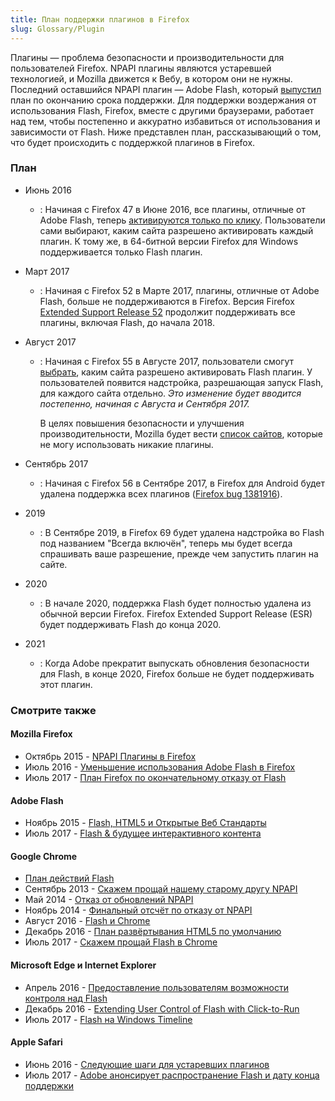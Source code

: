```yaml
---
title: План поддержки плагинов в Firefox
slug: Glossary/Plugin
---
```


Плагины — проблема безопасности и производительности для пользователей Firefox. NPAPI плагины являются устаревшей технологией, и Mozilla движется к Вебу, в котором они не нужны. Последний оставшийся NPAPI плагин — Adobe Flash, который [выпустил](http://blogs.adobe.com/conversations/2017/07/adobe-flash-update.html) план по окончанию срока поддержки. Для поддержки воздержания от использования Flash, Firefox, вместе с другими браузерами, работает над тем, чтобы постепенно и аккуратно избавиться от использования и зависимости от Flash. Ниже представлен план, рассказывающий о том, что будет происходить с поддержкой плагинов в Firefox.

### План

- Июнь 2016
  - : Начиная с Firefox 47 в Июне 2016, все плагины, отличные от Adobe Flash, теперь [активируются только по клику](/ru/docs/Plugins/Flash_Activation:_Browser_Comparison). Пользователи сами выбирают, каким сайта разрешено активировать каждый плагин. К тому же, в 64-битной версии Firefox для Windows поддерживается только Flash плагин.
- Март 2017
  - : Начиная с Firefox 52 в Марте 2017, плагины, отличные от Adobe Flash, больше не поддерживаются в Firefox. Версия Firefox [Extended Support Release 52](https://www.mozilla.org/en-US/firefox/organizations/faq/) продолжит поддерживать все плагины, включая Flash, до начала 2018.
- Август 2017

  - : Начиная с Firefox 55 в Августе 2017, пользователи смогут [выбрать](/ru/docs/Plugins/Flash_Activation:_Browser_Comparison), каким сайта разрешено активировать Flash плагин. У пользователей появится надстройка, разрешающая запуск Flash, для каждого сайта отдельно. _Это изменение будет вводится постепенно, начиная с Августа и Сентября 2017._

    В целях повышения безопасности и улучшения производительности, Mozilla будет вести [список сайтов](/ru/docs/Plugins/Blocking_By_Domain), которые не могу использовать никакие плагины.

- Сентябрь 2017
  - : Начиная с Firefox 56 в Сентябре 2017, в Firefox для Android будет удалена поддержка всех плагинов ([Firefox bug 1381916](https://bugzil.la/1381916)).
- 2019
  - : В Сентябре 2019, в Firefox 69 будет удалена надстройка во Flash под названием "Всегда включён", теперь мы будет всегда спрашивать ваше разрешение, прежде чем запустить плагин на сайте.
- 2020
  - : В начале 2020, поддержка Flash будет полностью удалена из обычной версии Firefox. Firefox Extended Support Release (ESR) будет поддерживать Flash до конца 2020.
- 2021
  - : Когда Adobe прекратит выпускать обновления безопасности для Flash, в конце 2020, Firefox больше не будет поддерживать этот плагин.

### Смотрите также

#### Mozilla Firefox

- Октябрь 2015 - [NPAPI Плагины в Firefox](https://blog.mozilla.org/futurereleases/2015/10/08/npapi-plugins-in-firefox/)
- Июль 2016 - [Уменьшение использования Adobe Flash в Firefox](https://blog.mozilla.org/futurereleases/2016/07/20/reducing-adobe-flash-usage-in-firefox/)
- Июль 2017 - [План Firefox по окончательному отказу от Flash](https://blog.mozilla.org/futurereleases/2017/07/25/firefox-roadmap-flash-end-life/)

#### Adobe Flash

- Ноябрь 2015 - [Flash, HTML5 и Открытые Веб Стандарты](https://blogs.adobe.com/conversations/2015/11/flash-html5-and-open-web-standards.html)
- Июль 2017 - [Flash & будущее интерактивного контента](http://blogs.adobe.com/conversations/2017/07/adobe-flash-update.html)

#### Google Chrome

- [План действий Flash](https://sites.google.com/a/chromium.org/dev/flash-roadmap)
- Сентябрь 2013 - [Скажем прощай нашему старому другу NPAPI](https://blog.chromium.org/2013/09/saying-goodbye-to-our-old-friend-npapi.html)
- Май 2014 - [Отказ от обновлений NPAPI](https://blog.chromium.org/2014/05/update-on-npapi-deprecation.html)
- Ноябрь 2014 - [Финальный отсчёт по отказу от NPAPI](https://blog.chromium.org/2014/11/the-final-countdown-for-npapi.html)
- Август 2016 - [Flash и Chrome](https://blog.google/products/chrome/flash-and-chrome/)
- Декабрь 2016 - [План развёртывания HTML5 по умолчанию](https://blog.chromium.org/2016/12/roll-out-plan-for-html5-by-default.html)
- Июль 2017 - [Скажем прощай Flash в Chrome](https://www.blog.google/products/chrome/saying-goodbye-flash-chrome/)

#### Microsoft Edge и Internet Explorer

- Апрель 2016 - [Предоставление пользователям возможности контроля над Flash](https://blogs.windows.com/msedgedev/2016/04/07/putting-users-in-control-of-flash/)
- Декабрь 2016 - [Extending User Control of Flash with Click-to-Run](https://blogs.windows.com/msedgedev/2016/12/14/edge-flash-click-run/)
- Июль 2017 - [Flash на Windows Timeline](https://blogs.windows.com/msedgedev/2017/07/25/flash-on-windows-timeline/)

#### Apple Safari

- Июнь 2016 - [Следующие шаги для устаревших плагинов](https://webkit.org/blog/6589/next-steps-for-legacy-plug-ins/)
- Июль 2017 - [Adobe анонсирует распространение Flash и дату конца поддержки](https://webkit.org/blog/7839/adobe-announces-flash-distribution-and-updates-to-end/)
